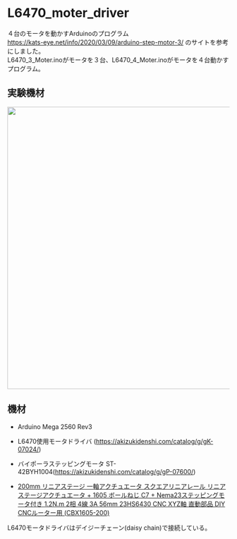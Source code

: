 # L6470_moter_driver
４台のモータを動かすArduinoのプログラム  
https://kats-eye.net/info/2020/03/09/arduino-step-motor-3/
のサイトを参考にしました。  
L6470_3_Moter.inoがモータを３台、L6470_4_Moter.inoがモータを４台動かすプログラム。 

## 実験機材
<img src ="https://github.com/omae8Tsuzaki/L6470_moter_driver/assets/132863781/2e7bcfa3-d5d9-4b2e-9d69-d4bffb394275" width= "640px">


## 機材
- Arduino Mega 2560 Rev3  

- L6470使用モータドライバ (https://akizukidenshi.com/catalog/g/gK-07024/)

- バイポーラステッピングモータ ST-42BYH1004(https://akizukidenshi.com/catalog/g/gP-07600/)
- [200mm リニアステージ 一軸アクチュエータ スクエアリニアレール リニアステージアクチュエータ + 1605 ボールねじ C7 + Nema23ステッピングモータ付き 1.2N.m 2相 4線 3A 56mm 23HS6430 CNC XYZ軸 直動部品 DIY CNCルーター用 (CBX1605-200)](https://www.amazon.co.jp/CBX1605-200mm-%E4%B8%80%E8%BB%B8%E3%82%A2%E3%82%AF%E3%83%81%E3%83%A5%E3%82%A8%E3%83%BC%E3%82%BF-%E3%82%B9%E3%82%AF%E3%82%A8%E3%82%A2%E3%83%AA%E3%83%8B%E3%82%A2%E3%83%AC%E3%83%BC%E3%83%AB-Nema23%E3%82%B9%E3%83%86%E3%83%83%E3%83%94%E3%83%B3%E3%82%B0%E3%83%A2%E3%83%BC%E3%82%BF%E4%BB%98%E3%81%8D-CBX1605-200/dp/B07HNY8GNR/ref=sr_1_5?__mk_ja_JP=%E3%82%AB%E3%82%BF%E3%82%AB%E3%83%8A&crid=3EA89UZ0ZNZ2W&keywords=1%E8%BB%B8%E3%82%A2%E3%82%AF%E3%83%81%E3%83%A5%E3%82%A8%E3%83%BC%E3%82%BF&qid=1673452353&sprefix=1%E8%BB%B8%E3%82%A2%E3%82%AF%E3%83%81%E3%83%A5%E3%82%A8%E3%83%BC%E3%82%BF%2Caps%2C387&sr=8-5)

L6470モータドライバはデイジーチェーン(daisy chain)で接続している。

